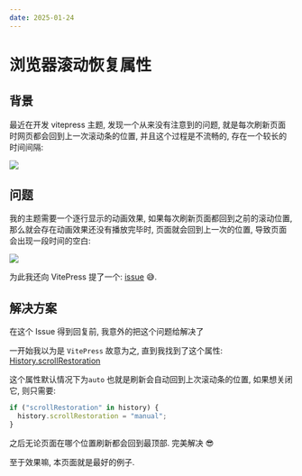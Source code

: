 ```yaml
---
date: 2025-01-24
---
```


# 浏览器滚动恢复属性

## 背景

最近在开发 vitepress 主题, 发现一个从来没有注意到的问题, 就是每次刷新页面时网页都会回到上一次滚动条的位置, 并且这个过程是不流畅的, 存在一个较长的时间间隔:

![](https://hacxy-1259720482.cos.ap-hongkong.myqcloud.com/images/Kapture%25202025-01-22%2520at%252010.11.28.gif)

## 问题

我的主题需要一个逐行显示的动画效果, 如果每次刷新页面都回到之前的滚动位置, 那么就会存在动画效果还没有播放完毕时, 页面就会回到上一次的位置, 导致页面会出现一段时间的空白:

![](https://hacxy-1259720482.cos.ap-hongkong.myqcloud.com/images/Kapture%25202025-01-22%2520at%252010.08.28.gif)

为此我还向 VitePress 提了一个: [issue](https://github.com/vuejs/vitepress/issues/4506) 😅.

## 解决方案

在这个 Issue 得到回复前, 我意外的把这个问题给解决了

一开始我以为是 `VitePress` 故意为之, 直到我找到了这个属性: [History.scrollRestoration](https://developer.mozilla.org/zh-CN/docs/Web/API/History/scrollRestoration#auto)

这个属性默认情况下为`auto` 也就是刷新会自动回到上次滚动条的位置, 如果想关闭它, 则只需要:

```ts
if ("scrollRestoration" in history) {
  history.scrollRestoration = "manual";
}
```

之后无论页面在哪个位置刷新都会回到最顶部. 完美解决 😎

至于效果嘛, 本页面就是最好的例子.
